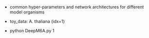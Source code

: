 
- common hyper-parameters and network architectures for different model organisms

- toy_data: A. thaliana (idx=1)

- python DeepM6A.py 1
